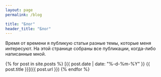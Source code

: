 ```yaml
---
layout: page
permalink: /blog

title: "Блог"
header_title: "Блог"
---
```


Время от времени я публикую статьи разные темы, которые меня интересуют.
На этой странице собраны все публикации, когда-либо написанные мной.

{% for post in site.posts %}
[{{ post.date | date: "%-d-%m-%Y" }} {{ post.title }}]({{ post.url }})
{% endfor %}
